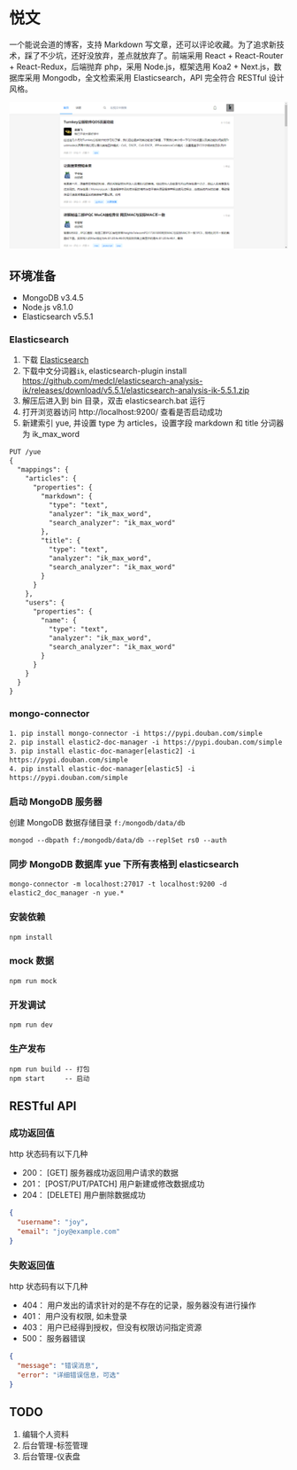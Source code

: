 # 悦文
一个能说会道的博客，支持 Markdown 写文章，还可以评论收藏。为了追求新技术，踩了不少坑，还好没放弃，差点就放弃了。前端采用 React + React-Router + React-Redux，后端抛弃 php，采用 Node.js，框架选用 Koa2 + Next.js，数据库采用 Mongodb，全文检索采用 Elasticsearch，API 完全符合 RESTful 设计风格。

![](/images/yuewen.png)

## 环境准备
- MongoDB   v3.4.5
- Node.js   v8.1.0
- Elasticsearch v5.5.1

### Elasticsearch
1. 下载 [Elasticsearch](https://artifacts.elastic.co/downloads/elasticsearch/elasticsearch-5.5.1.zip)
2. 下载中文分词器`ik`, elasticsearch-plugin install https://github.com/medcl/elasticsearch-analysis-ik/releases/download/v5.5.1/elasticsearch-analysis-ik-5.5.1.zip
3. 解压后进入到 bin 目录，双击 elasticsearch.bat 运行
4. 打开浏览器访问 http://localhost:9200/ 查看是否启动成功
5. 新建索引 yue, 并设置 type 为 articles，设置字段 markdown 和 title 分词器为 ik_max_word
```
PUT /yue
{
  "mappings": {
    "articles": {
      "properties": {
        "markdown": {
          "type": "text",
          "analyzer": "ik_max_word",
          "search_analyzer": "ik_max_word"
        },
        "title": {
          "type": "text",
          "analyzer": "ik_max_word",
          "search_analyzer": "ik_max_word"
        }
      }
    },
    "users": {
      "properties": {
        "name": {
          "type": "text",
          "analyzer": "ik_max_word",
          "search_analyzer": "ik_max_word"
        }
      }
    }
  }
}
```

### mongo-connector
```
1. pip install mongo-connector -i https://pypi.douban.com/simple
2. pip install elastic2-doc-manager -i https://pypi.douban.com/simple
3. pip install elastic-doc-manager[elastic2] -i https://pypi.douban.com/simple
4. pip install elastic-doc-manager[elastic5] -i https://pypi.douban.com/simple
```

### 启动 MongoDB 服务器
创建 MongoDB 数据存储目录 `f:/mongodb/data/db`
```
mongod --dbpath f:/mongodb/data/db --replSet rs0 --auth
```

### 同步 MongoDB 数据库 yue 下所有表格到 elasticsearch
```
mongo-connector -m localhost:27017 -t localhost:9200 -d elastic2_doc_manager -n yue.*
```

### 安装依赖
```
npm install
```

### mock 数据
```
npm run mock
```

### 开发调试
```
npm run dev
```

### 生产发布
```
npm run build -- 打包
npm start     -- 启动
```

## RESTful API
### 成功返回值
http 状态码有以下几种
- 200： [GET] 服务器成功返回用户请求的数据
- 201： [POST/PUT/PATCH] 用户新建或修改数据成功
- 204： [DELETE] 用户删除数据成功

```json
{
  "username": "joy",
  "email": "joy@example.com"
}
```

### 失败返回值
http 状态码有以下几种
- 404： 用户发出的请求针对的是不存在的记录，服务器没有进行操作
- 401： 用户没有权限, 如未登录
- 403： 用户已经得到授权，但没有权限访问指定资源
- 500： 服务器错误

```json
{
  "message": "错误消息",
  "error": "详细错误信息，可选"
}
```

## TODO
1. 编辑个人资料
2. 后台管理-标签管理
3. 后台管理-仪表盘
